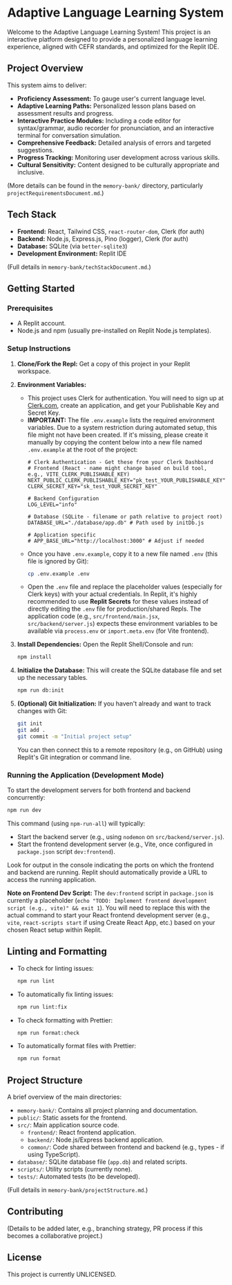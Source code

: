 # Adaptive Language Learning System

Welcome to the Adaptive Language Learning System! This project is an interactive platform designed to provide a personalized language learning experience, aligned with CEFR standards, and optimized for the Replit IDE.

## Project Overview

This system aims to deliver:
*   **Proficiency Assessment:** To gauge user's current language level.
*   **Adaptive Learning Paths:** Personalized lesson plans based on assessment results and progress.
*   **Interactive Practice Modules:** Including a code editor for syntax/grammar, audio recorder for pronunciation, and an interactive terminal for conversation simulation.
*   **Comprehensive Feedback:** Detailed analysis of errors and targeted suggestions.
*   **Progress Tracking:** Monitoring user development across various skills.
*   **Cultural Sensitivity:** Content designed to be culturally appropriate and inclusive.

(More details can be found in the `memory-bank/` directory, particularly `projectRequirementsDocument.md`.)

## Tech Stack

*   **Frontend:** React, Tailwind CSS, `react-router-dom`, Clerk (for auth)
*   **Backend:** Node.js, Express.js, Pino (logger), Clerk (for auth)
*   **Database:** SQLite (via `better-sqlite3`)
*   **Development Environment:** Replit IDE

(Full details in `memory-bank/techStackDocument.md`.)

## Getting Started

### Prerequisites

*   A Replit account.
*   Node.js and npm (usually pre-installed on Replit Node.js templates).

### Setup Instructions

1.  **Clone/Fork the Repl:** Get a copy of this project in your Replit workspace.

2.  **Environment Variables:**
    *   This project uses Clerk for authentication. You will need to sign up at [Clerk.com](https://clerk.com), create an application, and get your Publishable Key and Secret Key.
    *   **IMPORTANT:** The file `.env.example` lists the required environment variables. Due to a system restriction during automated setup, this file might not have been created. If it's missing, please create it manually by copying the content below into a new file named `.env.example` at the root of the project:
        ```env
        # Clerk Authentication - Get these from your Clerk Dashboard
        # Frontend (React - name might change based on build tool, e.g., VITE_CLERK_PUBLISHABLE_KEY)
        NEXT_PUBLIC_CLERK_PUBLISHABLE_KEY="pk_test_YOUR_PUBLISHABLE_KEY"
        CLERK_SECRET_KEY="sk_test_YOUR_SECRET_KEY"

        # Backend Configuration
        LOG_LEVEL="info"

        # Database (SQLite - filename or path relative to project root)
        DATABASE_URL="./database/app.db" # Path used by initDb.js

        # Application specific
        # APP_BASE_URL="http://localhost:3000" # Adjust if needed
        ```
    *   Once you have `.env.example`, copy it to a new file named `.env` (this file is ignored by Git):
        ```bash
        cp .env.example .env
        ```
    *   Open the `.env` file and replace the placeholder values (especially for Clerk keys) with your actual credentials. In Replit, it's highly recommended to use **Replit Secrets** for these values instead of directly editing the `.env` file for production/shared Repls. The application code (e.g., `src/frontend/main.jsx`, `src/backend/server.js`) expects these environment variables to be available via `process.env` or `import.meta.env` (for Vite frontend).

3.  **Install Dependencies:**
    Open the Replit Shell/Console and run:
    ```bash
    npm install
    ```

4.  **Initialize the Database:**
    This will create the SQLite database file and set up the necessary tables.
    ```bash
    npm run db:init
    ```

5.  **(Optional) Git Initialization:**
    If you haven't already and want to track changes with Git:
    ```bash
    git init
    git add .
    git commit -m "Initial project setup"
    ```
    You can then connect this to a remote repository (e.g., on GitHub) using Replit's Git integration or command line.

### Running the Application (Development Mode)

To start the development servers for both frontend and backend concurrently:

```bash
npm run dev
```

This command (using `npm-run-all`) will typically:
*   Start the backend server (e.g., using `nodemon` on `src/backend/server.js`).
*   Start the frontend development server (e.g., Vite, once configured in `package.json` script `dev:frontend`).

Look for output in the console indicating the ports on which the frontend and backend are running. Replit should automatically provide a URL to access the running application.

**Note on Frontend Dev Script:** The `dev:frontend` script in `package.json` is currently a placeholder (`echo "TODO: Implement frontend development script (e.g., vite)" && exit 1`). You will need to replace this with the actual command to start your React frontend development server (e.g., `vite`, `react-scripts start` if using Create React App, etc.) based on your chosen React setup within Replit.

## Linting and Formatting

*   To check for linting issues:
    ```bash
    npm run lint
    ```
*   To automatically fix linting issues:
    ```bash
    npm run lint:fix
    ```
*   To check formatting with Prettier:
    ```bash
    npm run format:check
    ```
*   To automatically format files with Prettier:
    ```bash
    npm run format
    ```

## Project Structure

A brief overview of the main directories:

*   `memory-bank/`: Contains all project planning and documentation.
*   `public/`: Static assets for the frontend.
*   `src/`: Main application source code.
    *   `frontend/`: React frontend application.
    *   `backend/`: Node.js/Express backend application.
    *   `common/`: Code shared between frontend and backend (e.g., types - if using TypeScript).
*   `database/`: SQLite database file (`app.db`) and related scripts.
*   `scripts/`: Utility scripts (currently none).
*   `tests/`: Automated tests (to be developed).

(Full details in `memory-bank/projectStructure.md`.)

## Contributing

(Details to be added later, e.g., branching strategy, PR process if this becomes a collaborative project.)

## License

This project is currently UNLICENSED. 
